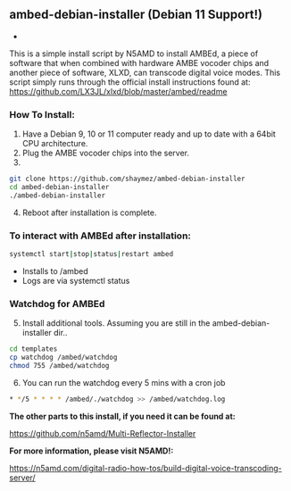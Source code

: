 ## ambed-debian-installer (Debian 11 Support!)
-
This is a simple install script by N5AMD to install AMBEd, a piece of software that when combined with hardware AMBE vocoder chips and another piece of software, XLXD, can transcode digital voice modes. This script simply runs through the official install instructions found at:
https://github.com/LX3JL/xlxd/blob/master/ambed/readme

### How To Install:
1. Have a Debian 9, 10 or 11 computer ready and up to date with a 64bit CPU architecture.
2. Plug the AMBE vocoder chips into the server.
3. 
```sh
git clone https://github.com/shaymez/ambed-debian-installer
cd ambed-debian-installer
./ambed-debian-installer
```
4. Reboot after installation is complete.

### To interact with AMBEd after installation:
```sh
systemctl start|stop|status|restart ambed
```
 - Installs to /ambed
 - Logs are via systemctl status

### Watchdog for AMBEd
5. Install additional tools. Assuming you are still in the ambed-debian-installer dir..
```sh
cd templates
cp watchdog /ambed/watchdog
chmod 755 /ambed/watchdog
```
6. You can run the watchdog every 5 mins with a cron job
```sh
* */5 * * * * /ambed/./watchdog >> /ambed/watchdog.log
```

**The other parts to this install, if you need it can be found at:**

https://github.com/n5amd/Multi-Reflector-Installer

**For more information, please visit N5AMD!:**

https://n5amd.com/digital-radio-how-tos/build-digital-voice-transcoding-server/
